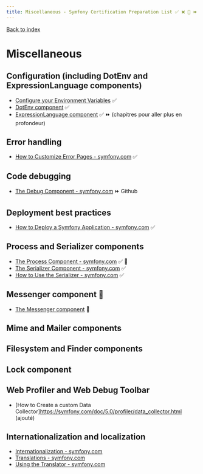 ```yaml
---
title: Miscellaneous - Symfony Certification Preparation List ✅ ❌ 🌈 ⏩ 🤡
---
```

[Back to index](../readme.md#table-of-contents)

# Miscellaneous

##  Configuration (including DotEnv and ExpressionLanguage components) 

- [Configure your Environment Variables](https://symfony.com/doc/5.0/deployment.html#b-configure-your-environment-variables) ✅ 
- [DotEnv component](https://github.com/symfony/dotenv) ✅ 
- [ExpressionLanguage component](https://symfony.com/doc/5.0/components/expression_language.html) ✅ ⏩ (chapitres pour aller plus en profondeur)

## Error handling
- [How to Customize Error Pages - symfony.com](https://symfony.com/doc/5.0/controller/error_pages.html) ✅ 

## Code debugging
- [The Debug Component - symfony.com](https://github.com/symfony/error-handler) ⏩ Github

## Deployment best practices
- [How to Deploy a Symfony Application - symfony.com](https://symfony.com/doc/5.0/deployment.html) ✅ 

## Process and Serializer components
- [The Process Component - symfony.com](https://symfony.com/doc/5.0/components/process.html) ✅ 🤡
- [The Serializer Component - symfony.com](https://symfony.com/doc/5.0/components/serializer.html) ✅  
- [How to Use the Serializer - symfony.com](https://symfony.com/doc/5.0/serializer.html) ✅

## Messenger component 🌈
- [The Messenger component](https://symfony.com/doc/5.0/components/messenger.html) 🌈

## Mime and Mailer components

## Filesystem and Finder components

## Lock component

## Web Profiler and Web Debug Toolbar
- [How to Create a custom Data Collector]https://symfony.com/doc/5.0/profiler/data_collector.html (ajouté)

## Internationalization and localization
- [Internationalization - symfony.com](https://symfony.com/doc/5.0/best_practices/i18n.html)
- [Translations - symfony.com](https://symfony.com/doc/5.0/translation.html)
- [Using the Translator - symfony.com](https://symfony.com/doc/5.0/components/translation/usage.html)
